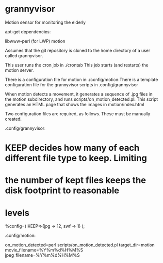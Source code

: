 # grannyvisor
Motion sensor for monitoring the elderly

apt-get dependencies:

libwww-perl (for LWP)
motion

Assumes that the git repository is cloned to the home directory of a
user called grannyvisor.

This user runs the cron job in ./crontab
This job starts (and restarts) the motion server.

There is a configuration file for motion in ./config/motion
There is a template configuration file for the grannyvisor scripts in
.config/grannyvisor

When motion detects a movement, it generates a sequence of .jpg files in
the motion subdirectory, and runs scripts/on_motion_detected.pl. This
script generates an HTML page that shows the images in motion/index.html

Two configuration files are required, as follows. These must be manually
created.

.config/grannyvisor:
 
# KEEP decides how many of each different file type to keep. Limiting
# the number of kept files keeps the disk footprint to reasonable
# levels
%config=(
KEEP=>{jpg => 12, swf => 1}
);

.config/motion:

on_motion_detected=perl scripts/on_motion_detected.pl
target_dir=motion
movie_filename=%Y%m%d%H%M%S
jpeg_filename=%Y%m%d%H%M%S
